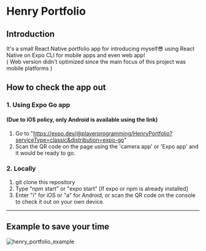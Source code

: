 # Henry Portfolio

## Introduction
It's a small React Native portfolio app for introducing myself:sunglasses: using React Native on Expo CLI for mobile apps and even web app!  
( Web version didn't optimized since the main focus of this project was mobile platforms ) 
    
      
## How to check the app out
### 1. Using Expo Go app
#### (Due to iOS policy, **only Android is available** using the link)
1. Go to "https://expo.dev/@playerprogramming/HenryPortfolio?serviceType=classic&distribution=expo-go"
2. Scan the QR code on the page using the 'camera app' or 'Expo app' and it would be ready to go.  
  
### 2. Locally  
1. git clone this repository
2. Type "npm start" or "expo start" [If expo or npm is already installed]
3. Enter "i" for iOS or "a" for Android, or scan the QR code on the console to check it out on your own device.

-----
## Example to save your time




![henry_portfolio_example](https://user-images.githubusercontent.com/94532638/161726249-bddeda24-a4c4-434f-8008-395d989c8b59.gif)
